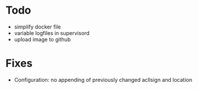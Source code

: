 # Todo
+ simplify docker file 
+ variable logfiles in supervisord
+ upload image to github

# Fixes
- Configuration: no appending of previously changed acllsign and location
